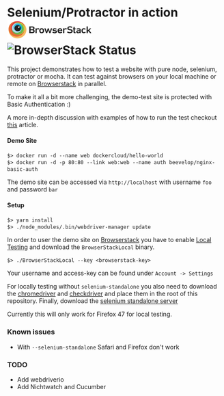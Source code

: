 # Selenium/Protractor in action  [![Browserstack.com](/browserstack-logo-small.png)](https://browserstack.com) ![BrowserStack Status](https://www.browserstack.com/automate/badge.svg?badge_key=ZzRLRjE1ZC9mUUlUTmJWQlFNVVVnTFBTb2ZjS3NGNEJUNTN6c1dDcWtlcz0tLStVZFlpL1ZKOC9QeTNpSUNXVHM5Snc9PQ==--e4b37358ed234afa202b7aea2363783991dd02a6)

This project demonstrates how to test a website with pure node, selenium, protractor or mocha. It can test against
browsers on your local machine or remote on [Browserstack](https://www.browserstack.com) in parallel.

To make it all a bit more challenging, the demo-test site is protected with Basic Authentication :)

A more in-depth discussion with examples of how to run the test checkout [this](https://scaljeri.github.io/selenium-protractor-browserstack/) article.

#### Demo Site

    $> docker run -d --name web dockercloud/hello-world
    $> docker run -d -p 80:80 --link web:web --name auth beevelop/nginx-basic-auth

The demo site can be accessed via `http://localhost` with username `foo` and password `bar`

#### Setup

    $> yarn install
    $> ./node_modules/.bin/webdriver-manager update
    
In order to user the demo site on [Browserstack](https://browserstack.com) you have to enable [Local Testing](https://www.browserstack.com/local-testing)
and download the `BrowserStackLocal` binary. 

    $> ./BrowserStackLocal --key <browserstack-key>
    
Your username and access-key can be found under `Account -> Settings`

For locally testing without `selenium-standalone` you also need to download the [chromedriver](https://sites.google.com/a/chromium.org/chromedriver/downloads)
and [checkdriver](https://github.com/mozilla/geckodriver/releases/) and place them in the root of this repository. Finally, 
download the [selenium standalone server](http://www.seleniumhq.org/download/)

Currently this will only work for Firefox 47 for local testing.

### Known issues

   * With `--selenium-standalone` Safari and Firefox don't work
   
### TODO

  * Add webdriverio
  * Add Nichtwatch and Cucumber
